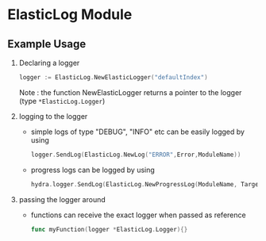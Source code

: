 # ElasticLog Module

## Example Usage

1. Declaring a logger
    ```go
    logger := ElasticLog.NewElasticLogger("defaultIndex")
    ```
   Note : the function NewElasticLogger returns a pointer to the logger (type `*ElasticLog.Logger`)
   
2. logging to the logger

    - simple logs of type "DEBUG", "INFO" etc can be easily logged by using
        ```go
        logger.SendLog(ElasticLog.NewLog("ERROR",Error,ModuleName))
        ```
    - progress logs can be logged by using
        ```go
        hydra.logger.SendLog(ElasticLog.NewProgressLog(ModuleName, Target, Done, Total))
        ```
3. passing the logger around

    - functions can receive the exact logger when passed as reference 
        ```go
        func myFunction(logger *ElasticLog.Logger){}   
        ```
    